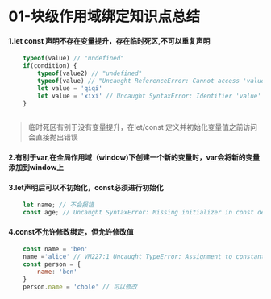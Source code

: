 # 01-块级作用域绑定知识点总结

#### 1.let const 声明不存在变量提升，存在临时死区,不可以重复声明

```js
    typeof(value) // "undefined"
    if(condition) {
        typeof(value2) // "undefined"
        typeof(value) // "Uncaught ReferenceError: Cannot access 'value' before initialization"
        let value = 'qiqi'
        let value = 'xixi' // Uncaught SyntaxError: Identifier 'value' has already been declared
    }
    
```

> 临时死区有别于没有变量提升，在let/const 定义并初始化变量值之前访问会直接抛出错误

#### 2.有别于var,在全局作用域（window)下创建一个新的变量时，var会将新的变量添加到window上

#### 3.let声明后可以不初始化，const必须进行初始化

```js
    let name; // 不会报错
    const age; // Uncaught SyntaxError: Missing initializer in const declaration
```

#### 4.const不允许修改绑定，但允许修改值

```js
    const name = 'ben'
    name ='alice' // VM227:1 Uncaught TypeError: Assignment to constant variable.
    const person = {
        name: 'ben'
    }
    person.name = 'chole' // 可以修改
```
